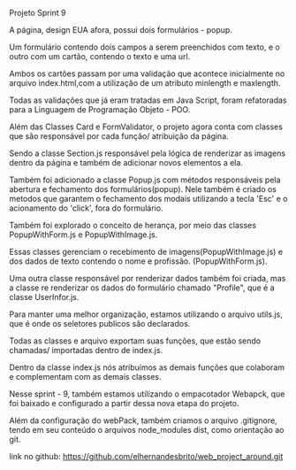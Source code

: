 
Projeto Sprint 9

A página, design EUA afora, possui dois formulários - popup.

Um formulário contendo dois campos a serem preenchidos com texto, e o outro com um cartão, contendo o texto e uma url.

Ambos os cartões passam por uma validação que acontece inicialmente no arquivo index.html,com a utilização de um atributo minlength e maxlength.

Todas as validações que já eram tratadas em Java Script, foram refatoradas para a Linguagem de Programação Objeto - POO.

Além das Classes Card e FormValidator, o projeto agora conta com classes que são responsável por cada função/ atribuição da página.

Sendo a classe Section.js responsável pela lógica de renderizar as imagens dentro da página e também de adicionar novos elementos a ela.

Também foi adicionado a classe Popup.js com métodos responsáveis pela abertura e fechamento dos formulários(popup). Nele também é criado os metodos que garantem o fechamento dos modais utilizando a tecla 'Esc' e o acionamento do 'click', fora do formulário.

Também foi explorado o conceito de herança, por meio das classes PopupWithForm.js e PopupWithImage.js.

Essas classes gerenciam o recebimento de imagens(PopupWithImage.js) e dos dados de texto contendo o nome e profissão. (PopupWithForm.js).

Uma outra classe responsável por renderizar dados também foi criada, mas a classe re renderizar os dados do formulário chamado "Profile", que é a classe UserInfor.js.

Para manter uma melhor organização,  estamos utilizando o arquivo utils.js, que é onde os seletores publicos são declarados.

Todas as classes e arquivo exportam suas funções, que estão sendo chamadas/ importadas dentro de index.js.

Dentro da classe index.js nós atribuímos as demais funções que colaboram e complementam com as demais classes.

Nesse sprint - 9, também estamos utilizando o empacotador Webapck, que foi baixado e configurado a  partir dessa nova etapa do projeto.

Além da configuração do webPack, também criamos o arquivo .gitignore, tendo em seu conteúdo o arquivos node_modules 
dist, como orientação ao git.


link no github: https://github.com/elhernandesbrito/web_project_around.git

